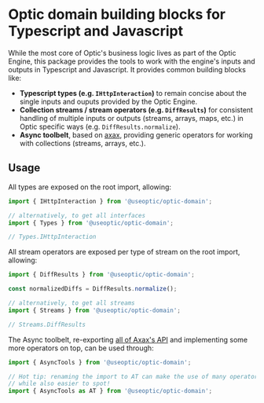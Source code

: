 # Optic domain building blocks for Typescript and Javascript

While the most core of Optic's business logic lives as part of the Optic Engine, this package provides the tools to work with the engine's inputs and outputs in Typescript and Javascript. It provides common building blocks like:

- **Typescript types (e.g. `IHttpInteraction`)** to remain concise about the single inputs and ouputs provided by the Optic Engine.
- **Collection streams / stream operators (e.g. `DiffResults`)** for consistent handling of multiple inputs or outputs (streams, arrays, maps, etc.) in Optic specific ways (e.g. `DiffResults.normalize`).
- **Async toolbelt**, based on [axax](https://github.com/jamiemccrindle/axax#readme), providing generic operators for working with collections (streams, arrays, etc.).

## Usage

All types are exposed on the root import, allowing:

```ts
import { IHttpInteraction } from '@useoptic/optic-domain';

// alternatively, to get all interfaces
import { Types } from '@useoptic/optic-domain';

// Types.IHttpInteraction
```

All stream operators are exposed per type of stream on the root import, allowing:

```ts
import { DiffResults } from '@useoptic/optic-domain';

const normalizedDiffs = DiffResults.normalize();

// alternatively, to get all streams
import { Streams } from '@useoptic/optic-domain';

// Streams.DiffResults
```

The Async toolbelt, re-exporting [all of Axax's API](https://github.com/jamiemccrindle/axax/blob/master/docs/API.md) and implementing some more operators on top, can be used through:

```ts
import { AsyncTools } from '@useoptic/optic-domain';

// Hot tip: renaming the import to AT can make the use of many operators shorter,
// while also easier to spot!
import { AsyncTools as AT } from '@useoptic/optic-domain';
```

